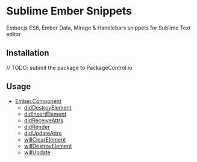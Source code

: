 # Sublime Ember Snippets

Ember.js ES6, Ember Data, Mirage & Handlebars snippets for Sublime Text editor

## Installation

// TODO: submit the package to PackageControl.io

## Usage

* [Ember.Component](/component)
    * [didDestroyElement](/component#didDestroyElement)
    * [didInsertElement](/component#didInsertElement)
    * [didReceiveAttrs](/component#didReceiveAttrs)
    * [didRender](/component#didRender)
    * [didUpdateAttrs](/component#didUpdateAttrs)
    * [willClearElement](/component#willClearElement)
    * [willDestroyElement](/component#willDestroyElement)
    * [willUpdate](/component#willUpdate)
